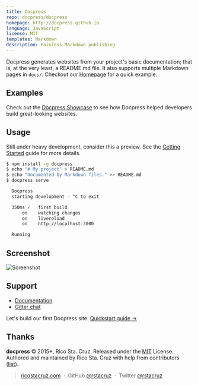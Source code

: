 ```yaml
---
title: Docpress
repo: docpress/docpress
homepage: http://docpress.github.io
language: JavaScript
license: MIT
templates: Markdown
description: Painless Markdown publishing
---
```


Docpress generates websites from your project's basic documentation; that is, at the very least, a README.md file. 
It also supports multiple Markdown pages in `docs/`. Checkout our [Homepage](http://docpress.github.io) for a quick example.

## Examples
Check out the [Docpress Showcase](https://github.com/docpress/docpress/blob/master/docs/showcase.md) to see how Docpress helped developers build great-looking websites.

## Usage

Still under heavy development, consider this a preview.
See the [Getting Started](docs/getting-started/quickstart.md) guide for more details.

```sh
$ npm install -g docpress
$ echo "# My project" > README.md
$ echo "Documented by Markdown files." >> README.md
$ docpress serve

  Docpress
  starting development - ^C to exit

  350ms ✓   first build                 
      on    watching changes
      on    livereload
      on    http://localhost:3000

  Running
```

Screenshot
-----------

![Screenshot](https://i.imgur.com/eSXOeVw.png)


Support
-------

- [Documentation](http://docpress.github.io/)
- [Gitter chat](https://gitter.im/docpress/Lobby)

Let's build our first Docpress site.
[Quickstart guide →](docs/getting-started/quickstart.md)

Thanks
------
**docpress** © 2015+, Rico Sta. Cruz. Released under the [MIT] License.<br>
Authored and maintained by Rico Sta. Cruz with help from contributors ([list][contributors]).

> [ricostacruz.com](http://ricostacruz.com) &nbsp;&middot;&nbsp;
> GitHub [@rstacruz](https://github.com/rstacruz) &nbsp;&middot;&nbsp;
> Twitter [@rstacruz](https://twitter.com/rstacruz)

[MIT]: http://mit-license.org/
[contributors]: http://github.com/rstacruz/docpress/contributors
